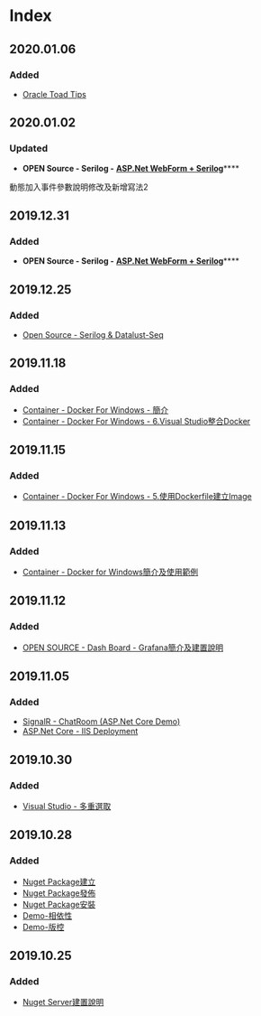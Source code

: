 # Index

## 2020.01.06

### Added

* [Oracle Toad Tips](oracle-toad.md)

## 2020.01.02

### Updated

* **OPEN Source - Serilog -** [**ASP.Net WebForm + Serilog**](open-source/serilog-and-datalust-seq.md#asp-net-webform-serilog)\*\*\*\*

動態加入事件參數說明修改及新增寫法2

## 2019.12.31

### Added

* **OPEN Source - Serilog -** [**ASP.Net WebForm + Serilog**](open-source/serilog-and-datalust-seq.md#asp-net-webform-serilog)\*\*\*\*

## 2019.12.25

### Added

*  [Open Source - Serilog & Datalust-Seq](open-source/serilog-and-datalust-seq.md)

## 2019.11.18

### Added

* [Container - Docker For Windows - 簡介](container/docker-for-windows.md#jian-jie)
* [Container - Docker For Windows - 6.Visual Studio整合Docker](container/docker-for-windows.md#6visual-studio-zheng-he-docker)

## 2019.11.15

### Added

* [Container - Docker For Windows - 5.使用Dockerfile建立Image](container/docker-for-windows.md#5-shi-yong-dockfile-jian-li-image)

## 2019.11.13

### Added

* [Container - Docker for Windows簡介及使用範例](container/docker-for-windows.md)

## 2019.11.12

### Added

* [OPEN SOURCE - Dash Board - Grafana簡介及建置說明](open-source/grafana.md)

## 2019.11.05

### Added

* [SignalR - ChatRoom \(ASP.Net Core Demo\)](wang-ye-ji-shu/signalr/chatroom.md)
* [ASP.Net Core - IIS Deployment](wang-ye-ji-shu/asp.net-core/iis-deployment.md)

## 2019.10.30

### Added

* [Visual Studio - 多重選取](kai-fa-gong-ju/visual-studio/duo-zhong-xuan-qu.md)

## 2019.10.28

### Added

* [Nuget Package建立](ban-ben-kong-guan-liu-cheng/nuget/nuget-package-jian-li.md)
* [Nuget Package發佈](ban-ben-kong-guan-liu-cheng/nuget/nuget-package-fa-bu.md)
* [Nuget Package安裝](ban-ben-kong-guan-liu-cheng/nuget/nuget-package-an-zhuang.md)
* [Demo-相依性](ban-ben-kong-guan-liu-cheng/nuget/demo-xiang-yi-xing.md)
* [Demo-版控](ban-ben-kong-guan-liu-cheng/nuget/demo-ban-kong.md)

## 2019.10.25

### Added

* [Nuget Server建置說明](ban-ben-kong-guan-liu-cheng/nuget/nuget-server-jian-zhi.md)




